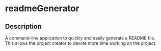 # readmeGenerator

## Description
A command-line application to quickly and easily generate a README file. This allows the project creator to devote more time working on the project.
